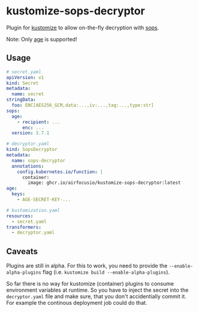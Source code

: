 # kustomize-sops-decryptor

Plugin for [kustomize](https://kubectl.docs.kubernetes.io/installation/kustomize/) to allow on-the-fly decryption with [sops](https://github.com/mozilla/sops).

Note: Only [age](https://github.com/FiloSottile/age) is supported!

## Usage

```yaml
# secret.yaml
apiVersion: v1
kind: Secret
metadata:
  name: secret
stringData:
  foo: ENC[AES256_GCM,data:...,iv:...,tag:...,type:str]
sops:
  age:
    - recipient: ...
      enc: ...
  version: 3.7.1

# decryptor.yaml
kind: SopsDecryptor
metadata:
  name: sops-decryptor
  annotations:
    config.kubernetes.io/function: |
      container:
        image: ghcr.io/airfocusio/kustomize-sops-decryptor:latest
age:
  keys:
    - AGE-SECRET-KEY-...

# kustomization.yaml
resources:
  - secret.yaml
transformers:
  - decryptor.yaml
```

## Caveats

Plugins are still in alpha. For this to work, you need to provide the `--enable-alpha-plugins` flag (i.e. `kustomize build --enable-alpha-plugins`).

So far there is no way for kustomize (container) plugins to consume environment variables at runtime. So you have to inject the secret into the `decryptor.yaml` file and make sure, that you don't accidentially commit it. For example the continous deployment job could do that.
